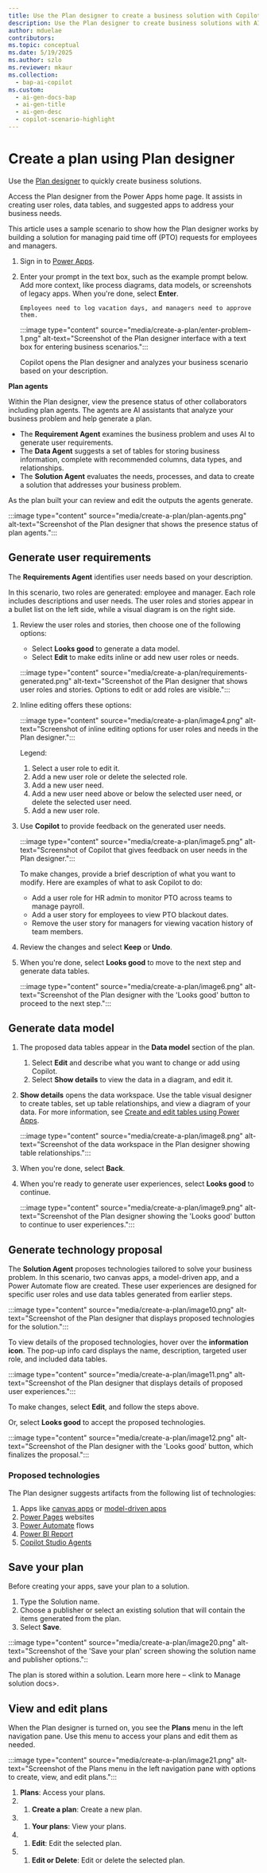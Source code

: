 ```yaml
---
title: Use the Plan designer to create a business solution with Copilot (preview)
description: Use the Plan designer to create business solutions with AI-powered experiences.
author: mduelae
contributors:
ms.topic: conceptual
ms.date: 5/19/2025
ms.author: szlo
ms.reviewer: mkaur
ms.collection:
  - bap-ai-copilot
ms.custom:
  - ai-gen-docs-bap
  - ai-gen-title
  - ai-gen-desc
  - copilot-scenario-highlight
---
```


# Create a plan using Plan designer

Use the [Plan designer](plan-designer.md) to quickly create business solutions.

Access the Plan designer from the Power Apps home page. It assists in creating user roles, data tables, and suggested apps to address your business needs.

This article uses a sample scenario to show how the Plan designer works by building a solution for managing paid time off (PTO) requests for employees and managers.

1. Sign in to [Power Apps](https://make.powerapps.com/).

1. Enter your prompt in the text box, such as the example prompt below. Add more context, like process diagrams, data models, or screenshots of legacy apps. When you're done, select **Enter**.

    ```copilot-prompt
    Employees need to log vacation days, and managers need to approve them.
    ```

   :::image type="content" source="media/create-a-plan/enter-problem-1.png" alt-text="Screenshot of the Plan designer interface with a text box for entering business scenarios.":::

    Copilot opens the Plan designer and analyzes your business scenario based on your description.

**Plan agents**

Within the Plan designer, view the presence status of other collaborators including plan agents. The agents are AI assistants that analyze your business problem and help generate a plan.

- The **Requirement Agent** examines the business problem and uses AI to generate user requirements.
- The **Data Agent** suggests a set of tables for storing business information, complete with recommended columns, data types, and relationships.
- The **Solution Agent** evaluates the needs, processes, and data to create a solution that addresses your business problem.

As the plan built your can review and edit the outputs the agents generate.

:::image type="content" source="media/create-a-plan/plan-agents.png" alt-text="Screenshot of the Plan designer that shows the presence status of plan agents."::: 

## Generate user requirements

The **Requirements Agent** identifies user needs based on your description.

In this scenario, two roles are generated: employee and manager. Each role includes descriptions and user needs. The user roles and stories appear in a bullet list on the left side, while a visual diagram is on the right side.

1. Review the user roles and stories, then choose one of the following options:

   - Select **Looks good** to generate a data model.
   - Select **Edit** to make edits inline or add new user roles or needs.

    :::image type="content" source="media/create-a-plan/requirements-generated.png" alt-text="Screenshot of the Plan designer that shows user roles and stories. Options to edit or add roles are visible.":::

1. Inline editing offers these options:

    :::image type="content" source="media/create-a-plan/image4.png" alt-text="Screenshot of inline editing options for user roles and needs in the Plan designer.":::

    Legend:

    1. Select a user role to edit it.  
    1. Add a new user role or delete the selected role.  
    1. Add a new user need.  
    1. Add a new user need above or below the selected user need, or delete the selected user need.  
    1. Add a new user role.

1. Use **Copilot** to provide feedback on the generated user needs.

    :::image type="content" source="media/create-a-plan/image5.png" alt-text="Screenshot of Copilot that gives feedback on user needs in the Plan designer.":::

    To make changes, provide a brief description of what you want to modify. Here are examples of what to ask Copilot to do:

    - Add a user role for HR admin to monitor PTO across teams to manage payroll.
    - Add a user story for employees to view PTO blackout dates.
    - Remove the user story for managers for viewing vacation history of team members.

1. Review the changes and select **Keep** or **Undo**.

1. When you're done, select **Looks good** to move to the next step and generate data tables.

    :::image type="content" source="media/create-a-plan/image6.png" alt-text="Screenshot of the Plan designer with the 'Looks good' button to proceed to the next step.":::

## Generate data model

1. The proposed data tables appear in the **Data model** section of the plan.

   1. Select **Edit** and describe what you want to change or add using Copilot.
   2. Select **Show details** to view the data in a diagram, and edit it.

1. **Show details** opens the data workspace. Use the table visual designer to create tables, set up table relationships, and view a diagram of your data. For more information, see [Create and edit tables using Power Apps](/power-apps/maker/data-platform/create-edit-entities-portal#create-new-tables).

   :::image type="content" source="media/create-a-plan/image8.png" alt-text="Screenshot of the data workspace in the Plan designer showing table relationships.":::

1. When you're done, select **Back**.

1. When you're ready to generate user experiences, select **Looks good** to continue.

   :::image type="content" source="media/create-a-plan/image9.png" alt-text="Screenshot of the Plan designer showing the 'Looks good' button to continue to user experiences.":::

## Generate technology proposal

The **Solution Agent** proposes technologies tailored to solve your business problem. In this scenario, two canvas apps, a model-driven app, and a Power Automate flow are created. These user experiences are designed for specific user roles and use data tables generated from earlier steps.

:::image type="content" source="media/create-a-plan/image10.png" alt-text="Screenshot of the Plan designer that displays proposed technologies for the solution.":::

To view details of the proposed technologies, hover over the **information icon**. The pop-up info card displays the name, description, targeted user role, and included data tables.

:::image type="content" source="media/create-a-plan/image11.png" alt-text="Screenshot of the Plan designer that displays details of proposed user experiences.":::

To make changes, select **Edit**, and follow the steps above.

Or, select **Looks good** to accept the proposed technologies.

:::image type="content" source="media/create-a-plan/image12.png" alt-text="Screenshot of the Plan designer with the 'Looks good' button, which finalizes the proposal."::: 


### Proposed technologies

The Plan designer suggests artifacts from the following list of technologies:

1. Apps like [canvas apps](../canvas-apps/getting-started.md) or [model-driven apps](../model-driven-apps/model-driven-app-overview.md)
1. [Power Pages](/power-pages/introduction) websites
1. [Power Automate](/power-automate/flow-types) flows  
1. [Power BI Report](/power-bi/report-server/get-started)  
1. [Copilot Studio Agents](/microsoft-365-copilot/extensibility/copilot-studio-agent-builder)


## Save your plan

Before creating your apps, save your plan to a solution.

1. Type the Solution name.  
1. Choose a publisher or select an existing solution that will contain the items generated from the plan.  
1. Select **Save**.

:::image type="content" source="media/create-a-plan/image20.png" alt-text="Screenshot of the 'Save your plan' screen showing the solution name and publisher options."::

The plan is stored within a solution. Learn more here – \<link to Manage solution docs\>.

## View and edit plans

When the Plan designer is turned on, you see the **Plans** menu in the left navigation pane. Use this menu to access your plans and edit them as needed.

:::image type="content" source="media/create-a-plan/image21.png" alt-text="Screenshot of the Plans menu in the left navigation pane with options to create, view, and edit plans.":::

1. **Plans**: Access your plans.
1. 1. **Create a plan**: Create a new plan.
1. 1. **Your plans**: View your plans.
1. 1. **Edit**: Edit the selected plan.
1. 1. **Edit or Delete**: Edit or delete the selected plan.
